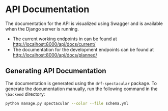 # API Documentation

The documentation for the API is visualized using Swagger and is available when the Django server is running.

- The current working endpoints in can be found at <http://localhost:8000/api/docs/current/>
- The documentation for the development endpoints can be found at <http://localhost:8000/api/docs/planned/>


## Generating API Documentation

The documentation is generated using the `drf-spectacular` package. To generate the documentation manually, run the following command in the `\backend` directory:

```bash
python manage.py spectacular --color --file schema.yml
```
